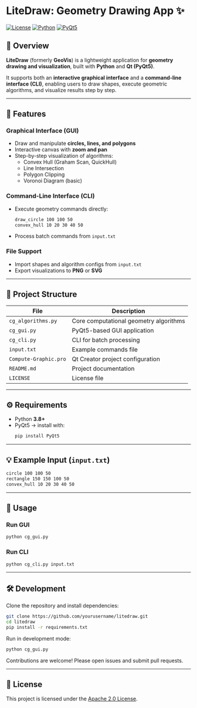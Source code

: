 # LiteDraw: Geometry Drawing App ✨

[![License](https://img.shields.io/badge/License-Apache_2.0-blue.svg)](LICENSE)
[![Python](https://img.shields.io/badge/Python-3.8+-3776AB.svg?logo=python&logoColor=white)](https://www.python.org/)
[![PyQt5](https://img.shields.io/badge/PyQt5-5.15.9-41CD52.svg)](https://pypi.org/project/PyQt5/)

## 📖 Overview

**LiteDraw** (formerly **GeoVis**) is a lightweight application for **geometry drawing and visualization**, built with **Python** and **Qt (PyQt5)**.  

It supports both an **interactive graphical interface** and a **command-line interface (CLI)**, enabling users to draw shapes, execute geometric algorithms, and visualize results step by step.

---

## 🚀 Features

### Graphical Interface (GUI)
- Draw and manipulate **circles, lines, and polygons**  
- Interactive canvas with **zoom and pan**  
- Step-by-step visualization of algorithms:
  - Convex Hull (Graham Scan, QuickHull)  
  - Line Intersection  
  - Polygon Clipping  
  - Voronoi Diagram (basic)  

### Command-Line Interface (CLI)
- Execute geometry commands directly:
  ```txt
  draw_circle 100 100 50
  convex_hull 10 20 30 40 50
  ```
- Process batch commands from `input.txt`  

### File Support
- Import shapes and algorithm configs from `input.txt`  
- Export visualizations to **PNG** or **SVG**  

---

## 📁 Project Structure

| File | Description |
|------|-------------|
| `cg_algorithms.py` | Core computational geometry algorithms |
| `cg_gui.py` | PyQt5-based GUI application |
| `cg_cli.py` | CLI for batch processing |
| `input.txt` | Example commands file |
| `Compute-Graphic.pro` | Qt Creator project configuration |
| `README.md` | Project documentation |
| `LICENSE` | License file |

---

## ⚙️ Requirements

- Python **3.8+**  
- PyQt5 → install with:
  ```bash
  pip install PyQt5
  ```

---

## 💡 Example Input (`input.txt`)

```txt
circle 100 100 50
rectangle 150 150 100 50
convex_hull 10 20 30 40 50
```

---

## 🏃 Usage

### Run GUI
```bash
python cg_gui.py
```

### Run CLI
```bash
python cg_cli.py input.txt
```

---

## 🛠️ Development

Clone the repository and install dependencies:

```bash
git clone https://github.com/yourusername/litedraw.git
cd litedraw
pip install -r requirements.txt
```

Run in development mode:

```bash
python cg_gui.py
```

Contributions are welcome! Please open issues and submit pull requests.

---

## 📜 License

This project is licensed under the [Apache 2.0 License](LICENSE).
